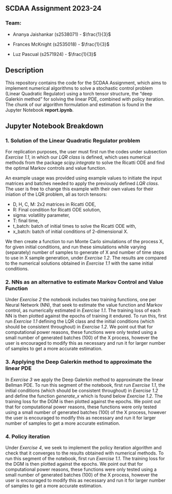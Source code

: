 ## SCDAA Assignment 2023-24

### Team:
* Ananya Jaishankar (s2538071) - $\frac{1}{3}$

* Frances McKnight (s2535018) - $\frac{1}{3}$

* Luz Pascual (s2571924) - $\frac{1}{3}$

## Description
This repository contains the code for the SCDAA Assignment, which aims to implement numerical algorithms to solve a stochastic control problem (Linear Quadratic Regulator) using a torch tensor structure, the “deep Galerkin method” for solving the linear PDE, combined with policy iteration. The chunk of our algorithm formulation and estimation is found in the Jupyter Notebook **report.ipynb**.

## Jupyter Notebook Breakdown

### 1. Solution of the Linear Quadratic Regulator problem
For replication purposes, the user must first run the codes under subsection *Exercise 1.1*, in which our *LQR class* is defined, which uses numerical methods from the package *scipy.integrate* to solve the Ricatti ODE and find the optimal Markov controls and value function.

An example usage was provided using example values to initiate the input matrices and batches needed to apply the previously defined *LQR class*. The user is free to change this example with their own values for their iniation of the LQR problem, all as torch tensors:
  - D, H, C, M: 2x2 matrices in Ricatti ODE,
  - R: Final condition for Ricatti ODE solution,
  - sigma: volatility parameter,
  - T: final time,
  - t_batch: batch of initial times to solve the Ricatti ODE with,
  - x_batch: batch of initial conditions of 2-dimensional X.

We then create a function to run Monte Carlo simulations of the process X, for given initial conditions, and run these simulations while varying (separately) number of samples to generate of X and number of time steps to use in X sample generation, under *Exercise 1.2*. The results are compared to the numerical solutions obtained in *Exercise 1.1* with the same initial conditions.

### 2. NNs as an alternative to estimate Markov Control and Value Function
Under *Exercise 2* the notebook includes two training functions, one per Neural Network (NN), that seek to estimate the value function and Markov control, as numerically estimated in *Exercise 1.1*. The training loss of each NN is then plotted against the epochs of training it endured. To run this, first run *Exercise 1.1* defining the LQR class and the initial conditions (which should be consistent throughout) in *Exercise 1.2*.
We point out that for computational power reasons, these functions were only tested using a small number of generated batches (100) of the X process, however the user is encouraged to modify this as necessary and run it for larger number of samples to get a more accurate estimation.

### 3. Applying the Deep Galerkin method to approximate the linear PDE
In *Exercise 3* we apply the Deep Galerkin method to approximate the linear Bellman PDE. To run this segment of the notebook, first run *Exercise 1.1*, the initial conditions (which should be consistent throughout) in *Exercise 1.2* and define the function *generate_x* which is found below *Exercise 1.2*.
The training loss for the DGM is then plotted against the epochs. We point out that for computational power reasons, these functions were only tested using a small number of generated batches (100) of the X process, however the user is encouraged to modify this as necessary and run it for larger number of samples to get a more accurate estimation.

### 4. Policy iteration
Under *Exercise 4*, we seek to implement the policy iteration algorithm and check that it converges to the results obtained with numerical methods. To run this segment of the notebook, first run *Exercise 1.1*.
The training loss for the DGM is then plotted against the epochs. We point out that for computational power reasons, these functions were only tested using a small number of generated batches (100) of the X process, however the user is encouraged to modify this as necessary and run it for larger number of samples to get a more accurate estimation.

